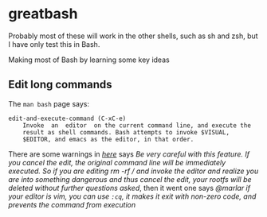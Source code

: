 # greatbash
Probably most of these will work in the other shells, such as sh and zsh, but I have only test this in Bash.

Making most of Bash by learning some key ideas

## Edit long commands
The `man bash` page says:

    edit-and-execute-command (C-xC-e)
        Invoke  an  editor  on the current command line, and execute the
        result as shell commands. Bash attempts to invoke $VISUAL,
        $EDITOR, and emacs as the editor, in that order.
There are some warnings in *[here](https://unix.stackexchange.com/questions/85391/where-is-the-bash-feature-to-open-a-command-in-editor-documented)* says *Be very careful with this feature. If you cancel the edit, the original command line will be immediately executed. So if you are editing rm -rf / and invoke the editor and realize you are into something dangerous and thus cancel the edit, your rootfs will be deleted without further questions asked*, then it went one says *@marlar if your editor is vim, you can use `:cq`, it makes it exit with non-zero code, and prevents the command from execution*